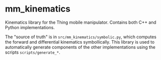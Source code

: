 # mm_kinematics

Kinematics library for the Thing mobile manipulator. Contains both C++ and
Python implementations.

The "source of truth" is in `src/mm_kinematics/symbolic.py`, which computes the
forward and differential kinematics symbollically. This library is used to
automatically generate components of the other implementations using the
scripts `scripts/generate_*`.
